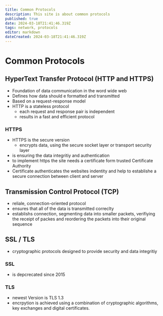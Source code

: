 ```yaml
---
title: Common Protocols
description: This site is about common protocols
published: true
date: 2024-03-18T21:41:46.319Z
tags: network, protocols
editor: markdown
dateCreated: 2024-03-18T21:41:46.319Z
---
```


# Common Protocols

## HyperText Transfer Protocol (HTTP and HTTPS)

- Foundation of data communication in the word wide web 
- Defines how data should e formatted and transmitted
- Based on a request-response model
- HTTP is a stateless protocol
    - each request and response pair is independent
    - results in a fast and efficient protocol

### HTTPS    
- HTTPS is the secure version 
    - encrypts data, using the secure socket layer or transport security layer
- is ensuring the data integritiy and authentication
- to implement https the site needs a certificate form trusted Certificate Authority
- Certificate authenticates the websites indentity and help to establishe a secure connection between client and server

## Transmission Control Protocol (TCP)

- reliale, connection-oriented protocol
- ensures that all of the data is transmitted correclty 
- establishs connection, segmenting data into smaller packets, verifiying the receipt of packes and reordering the packets into their original sequence

## SSL / TLS

- cryptographic protocols designed to provide security and data integritiy

### SSL
- is depcrecated since 2015

### TLS
- newest Version is TLS 1.3
- encrpytion is achieved using a combination of cryptographic algorithms, key exchanges and digital certificates. 
